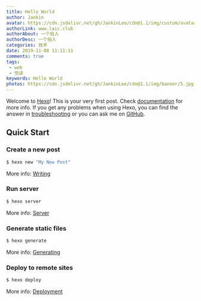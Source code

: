 ```yaml
---
title: Hello World
author: Jankin
avatar: https://cdn.jsdelivr.net/gh/JankinLee/cdn@1.1/img/custom/avatar.jpg
authorLink: www.laic.club
authorAbout: 一个俗人
authorDesc: 一个俗人
categories: 技术
date: 2019-11-08 11:11:11
comments: true
tags: 
 - web
 - 悦读
keywords: Hello World
photos: https://cdn.jsdelivr.net/gh/JankinLee/cdn@1.1/img/banner/5.jpg
---
```

Welcome to [Hexo](https://hexo.io/)! This is your very first post. Check [documentation](https://hexo.io/docs/) for more info. If you get any problems when using Hexo, you can find the answer in [troubleshooting](https://hexo.io/docs/troubleshooting.html) or you can ask me on [GitHub](https://github.com/hexojs/hexo/issues).

## Quick Start

### Create a new post

``` bash
$ hexo new "My New Post"
```

More info: [Writing](https://hexo.io/docs/writing.html)

### Run server

``` bash
$ hexo server
```

More info: [Server](https://hexo.io/docs/server.html)

### Generate static files

``` bash
$ hexo generate
```

More info: [Generating](https://hexo.io/docs/generating.html)

### Deploy to remote sites

``` bash
$ hexo deploy
```

More info: [Deployment](https://hexo.io/docs/one-command-deployment.html)

